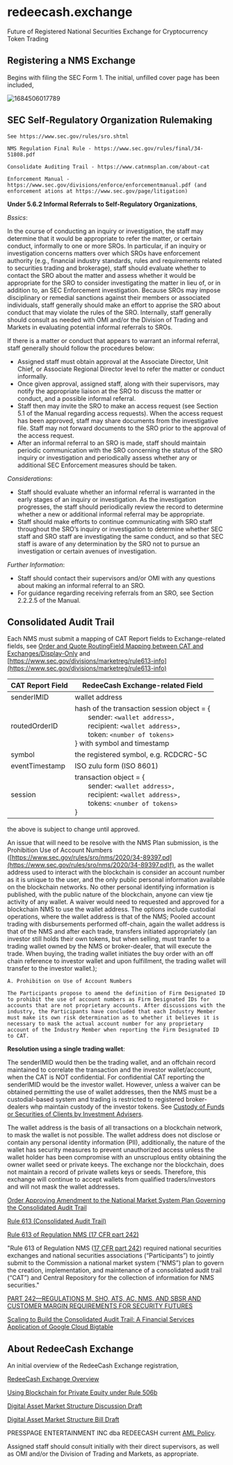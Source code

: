 # redeecash.exchange

Future of Registered National Securities Exchange for Cryptocurrency Token Trading

## Registering a NMS Exchange

Begins with filing the SEC Form 1. The initial, unfilled cover page has been included,

![1684506017789](image/README/1684506017789.png)

## SEC Self-Regulatory Organization Rulemaking

    See https://www.sec.gov/rules/sro.shtml

    NMS Regulation Final Rule - https://www.sec.gov/rules/final/34-51808.pdf

    Consolidate Auditing Trail - https://www.catnmsplan.com/about-cat

    Enforcement Manual - https://www.sec.gov/divisions/enforce/enforcementmanual.pdf (and enforcement ations at https://www.sec.gov/page/litigation)

**Under 5.6.2 Informal Referrals to Self-Regulatory Organizations**,

*Bssics*:

In the course of conducting an inquiry or investigation, the staff may determine that it would be appropriate to refer the matter, or certain conduct, informally to one or more SROs. In particular, if an inquiry or investigation concerns matters over which SROs have enforcement  authority (e.g., financial industry standards, rules and requirements related to securities trading and brokerage), staff should evaluate whether to contact the SRO about the matter and assess whether it would be appropriate for the SRO to consider investigating the matter in lieu of, or in addition to, an SEC Enforcement investigation. Because SROs may impose disciplinary or remedial sanctions against their members or associated individuals, staff generally should make an effort to apprise the SRO about conduct that may violate the rules of the SRO. Internally, staff generally should consult as needed with OMI and/or the Division of Trading and Markets in evaluating potential informal referrals to SROs.

If there is a matter or conduct that appears to warrant an informal referral, staff generally should follow the procedures below:

* Assigned staff must obtain approval at the Associate Director, Unit Chief, or Associate Regional Director level to refer the matter or conduct informally.
* Once given approval, assigned staff, along with their supervisors, may notify the appropriate liaison at the SRO to discuss the matter or conduct, and a possible informal referral.
* Staff then may invite the SRO to make an access request (see Section 5.1 of the Manual regarding access requests). When the access request has been approved, staff may share documents from the investigative file. Staff may not forward documents to the SRO prior to the approval of the access request.
* After an informal referral to an SRO is made, staff should maintain periodic communication with the SRO concerning the status of the SRO inquiry or investigation and periodically assess whether any or additional SEC Enforcement measures should be taken.

*Considerations*:

* Staff should evaluate whether an informal referral is warranted in the early stages of an inquiry or investigation. As the investigation progresses, the staff should periodically  review the record to determine whether a new or additional informal referral may be  appropriate.
* Staff should make efforts to continue communicating with SRO staff throughout the SRO’s inquiry or investigation to determine whether SEC staff and SRO staff are investigating the same conduct, and so that SEC staff is aware of any determination by the SRO not to pursue an investigation or certain avenues of investigation.

*Further Information*:

* Staff should contact their supervisors and/or OMI with any questions about making an informal referral to an SRO.
* For guidance regarding receiving referrals from an SRO, see Section 2.2.2.5 of the Manual.

## Consolidated Audit Trail

Each NMS must submit a mapping of CAT Report fields to Exchange-related fields, see [Order and Quote RoutingField Mapping between CAT and Exchanges/Display-Only](https://www.catnmsplan.com/sites/default/files/2023-04/4.11.23_Order_Routing_Field_Mapping_between_CAT_and_Exchanges_v2.6.pdf) and [https://www.sec.gov/divisions/marketreg/rule613-info](https://www.sec.gov/divisions/marketreg/rule613-info)

| CAT Report Field | RedeeCash Exchange-related Field                                                                                                                                                                                         |
| ---------------- | ------------------------------------------------------------------------------------------------------------------------------------------------------------------------------------------------------------------------ |
| senderIMID       | wallet address                                                                                                                                                                                                           |
| routedOrderID    | hash of the transaction session object = {<br />       sender: `<wallet address>,`<br />       recipient: `<wallet address>,`<br />       token: `<number of tokens>`<br />} with symbol and timestamp |
| symbol           | the registered symbol, e.g. RCDCRC-5C                                                                                                                                                                                   |
| eventTimestamp   | ISO zulu form (ISO 8601)                                                                                                                                                                                                 |
| session          | transaction object = {<br />       sender: `<wallet address>,` <br />       recipient: `<wallet address>,`<br />       tokens: `<number of tokens>` <br />}                                          |

the above is subject to change until approved.

An issue that will need to be resolve with the NMS Plan submission, is the Prohibition Use of Account Numbers ([https://www.sec.gov/rules/sro/nms/2020/34-89397.pd](https://www.sec.gov/rules/sro/nms/2020/34-89397.pd)f), as the wallet address used to interact with the blockchain is consider an account number as it is unique to the user, and the only public personal information available on the blockchain networks. No other personal identifying information is published, with the public nature of the blockchain, anyone can view tje activity of any wallet. A waiver would need to requested and approved for a blockchain NMS to use the wallet address. The options include custodial operations, where the wallet address is that of the NMS; Pooled account trading with disbursements performed off-chain, again the wallet address is that of the NMS and after each trade, transfers initiated appropriately (an investor still holds their own tokens, but when selling, must tranfer to a trading wallet owned by the NMS or broker-dealer, that will execute the trade. When buying, the trading wallet initiates the buy order with an off chain reference to investor wallet and upon fulfillment, the trading wallet will transfer to the investor wallet.);

    A. Prohibition on Use of Account Numbers

    The Participants propose to amend the definition of Firm Designated ID to prohibit the use of account numbers as Firm Designated IDs for accounts that are not proprietary accounts. After discussions with the industry, the Participants have concluded that each Industry Member must make its own risk determination as to whether it believes it is necessary to mask the actual account number for any proprietary account of the Industry Member when reporting the Firm Designated ID to CAT.

**Resolution using a single trading wallet**:

The senderIMID would then be the trading wallet, and an offchain record maintained to correlate the transaction and the investor wallet/account, when the CAT is NOT confidential. For confidential CAT reporting the senderIMID would be the investor wallet. However, unless a waiver can be obtained permitting the use of wallet addresses, then the NMS must be a custodial-based system and trading is restricted to registered broker-dealers whp maintain custody of the investor tokens. See [Custody of Funds or Securities of Clients by Investment Advisers](https://www.sec.gov/rules/final/ia-2176.htm).

The wallet address is the basis of all transactions on a blockchain network, to mask the wallet is not possible. The wallet address does not disclose or contain any personal identity information (PII), additionally, the nature of the wallet has security measures to prevent unauthorized access unless the wallet holder has been compromise with an unscruplous entity obtaining the owner wallet seed or private keeys. The exchange nor the blockchain, does not maintain a record of private wallets keys or seeds. Therefore, this exchange will continue to accept wallets from qualified traders/investors and will not mask the wallet addresses.

[Order Approving Amendment to the National Market System Plan Governing the Consolidated Audit Trail](https://www.sec.gov/rules/sro/nms/2020/34-89397.pdf)

[Rule 613 (Consolidated Audit Trail)](https://www.sec.gov/divisions/marketreg/rule613-info)

[Rule 613 of Regulation NMS (17 CFR part 242)](https://www.federalregister.gov/documents/2023/05/19/2023-10781/extension-rule-613-of-regulation-nms#:~:text=Rule%20613%20of%20Regulation%20NMS%20(17%20CFR%20part%20242)%20required,(“CAT”)%20and%20Central)

"Rule 613 of Regulation NMS ([17 CFR part 242](https://www.ecfr.gov/current/title-17/part-242)) required national securities exchanges and national securities associations (“Participants”) to jointly submit to the Commission a national market system (“NMS”) plan to govern the creation, implementation, and maintenance of a consolidated audit trail (“CAT”) and Central Repository for the collection of information for NMS securities."

[PART 242—REGULATIONS M, SHO, ATS, AC, NMS, AND SBSR AND CUSTOMER MARGIN REQUIREMENTS FOR SECURITY FUTURES](https://www.ecfr.gov/current/title-17/chapter-II/part-242)

[Scaling to Build the Consolidated Audit Trail: A Financial Services Application of Google Cloud Bigtable](https://cloud.google.com/bigtable/pdf/FISConsolidatedAuditTrail.pdf)

## About RedeeCash Exchange

An initial overview of the RedeeCash Exchange registration,

[RedeeCash Exchange Overview](files/RedeeCash_Exchange.pdf)

[Using Blockchain for Private Equity under Rule 506b](files/blockchain_rule506b.pdf)

[Digital Asset Market Structure Discussion Draft](files/HHRG-118-AG00-20230606-SD002.pdf)

[Digital Asset Market Structure Bill Draft](files/digital_002_xml.pdf)

PRESSPAGE ENTERTAINMENT INC dba REDEECASH current [AML Policy](files/aml-policy.pdf).

Assigned staff should consult initially with their direct supervisors, as well as OMI and/or the Division of Trading and Markets, as appropriate.

